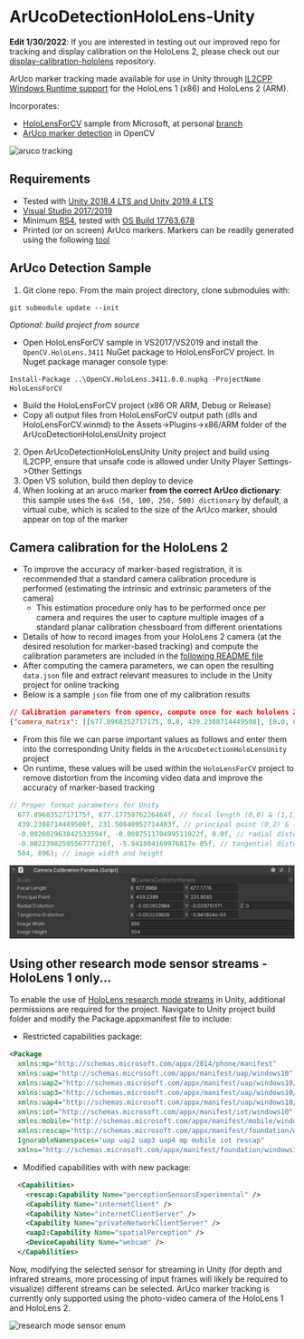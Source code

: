 # ArUcoDetectionHoloLens-Unity
**Edit 1/30/2022**: If you are interested in testing out our improved repo for tracking and display calibration on the HoloLens 2, please check out our [display-calibration-hololens](https://github.com/doughtmw/display-calibration-hololens) repository.

ArUco marker tracking made available for use in Unity through [IL2CPP Windows Runtime support](https://docs.unity3d.com/2018.4/Documentation/Manual/IL2CPP-WindowsRuntimeSupport.html) for the HoloLens 1 (x86) and HoloLens 2 (ARM). 

Incorporates:
- [HoloLensForCV](https://github.com/microsoft/HoloLensForCV) sample from Microsoft, at personal [branch](https://github.com/doughtmw/HoloLensForCV/)
- [ArUco marker detection](https://docs.opencv.org/4.1.1/d5/dae/tutorial_aruco_detection.html) in OpenCV

![aruco tracking](https://github.com/doughtmw/ArUcoDetectionHoloLens-Unity/blob/master/single-aruco-marker.jpg)

## Requirements
- Tested with [Unity 2018.4 LTS and Unity 2019.4 LTS](https://unity3d.com/unity/qa/lts-releases
)
- [Visual Studio 2017/2019](https://visualstudio.microsoft.com/downloads/)
- Minimum [RS4](https://docs.microsoft.com/en-us/windows/mixed-reality/release-notes-april-2018), tested with [OS Build 17763.678](https://support.microsoft.com/en-ca/help/4511553/windows-10-update-kb4511553)
- Printed (or on screen) ArUco markers. Markers can be readily generated using the following [tool](http://chev.me/arucogen/)

## ArUco Detection Sample
1. Git clone repo. From the main project directory, clone submodules with: 
```
git submodule update --init
``` 
*Optional: build project from source*
- Open HoloLensForCV sample in VS2017/VS2019 and install the `OpenCV.HoloLens.3411` NuGet package to HoloLensForCV project. In Nuget package manager console type:
```
Install-Package ..\OpenCV.HoloLens.3411.0.0.nupkg -ProjectName HoloLensForCV
```
-  Build the HoloLensForCV project (x86 OR ARM, Debug or Release) 
- Copy all output files from HoloLensForCV output path (dlls and HoloLensForCV.winmd) to the Assets->Plugins->x86/ARM folder of the ArUcoDetectionHoloLensUnity project

2. Open ArUcoDetectionHoloLensUnity Unity project and build using IL2CPP, ensure that unsafe code is allowed under Unity Player Settings->Other Settings
3. Open VS solution, build then deploy to device
4. When looking at an aruco marker **from the correct ArUco dictionary**: this sample uses the ```6x6 (50, 100, 250, 500) dictionary``` by default, a virtual cube, which is scaled to the size of the ArUco marker, should appear on top of the marker

## Camera calibration for the HoloLens 2 
- To improve the accuracy of marker-based registration, it is recommended that a standard camera calibration procedure is performed (estimating the intrinsic and extrinsic parameters of the camera)
  - This estimation procedure only has to be performed once per camera and requires the user to capture multiple images of a standard planar calibration chessboard from different orientations
- Details of how to record images from your HoloLens 2 camera (at the desired resolution for marker-based tracking) and compute the calibration parameters are included in the [following README file](https://github.com/doughtmw/HoloLensCamCalib)
- After computing the camera parameters, we can open the resulting `data.json` file and extract relevant measures to include in the Unity project for online tracking 
- Below is a sample `json` file from one of my calibration results

```json
// Calibration parameters from opencv, compute once for each hololens 2 device
{"camera_matrix": [[677.8968352717175, 0.0, 439.2388714449508], [0.0, 677.1775976226464, 231.50848952714483], [0.0, 0.0,1.0]], "dist_coeff": [[-0.002602963842533594, -0.008751170499511022, -0.0022398259556777236, -5.941804169976817e-05, 0.0]], "height": 504, "width": 896}
```
- From this file we can parse important values as follows and enter them into the corresponding Unity fields in the `ArUcoDetectionHoloLensUnity` project
- On runtime, these values will be used within the `HoloLensForCV` project to remove distortion from the incoming video data and improve the accuracy of marker-based tracking
```c#
// Proper format parameters for Unity
  677.8968352717175f, 677.1775976226464f, // focal length (0,0) & (1,1)
  439.2388714449508f, 231.50848952714483f, // principal point (0,2) & (2,2)
  -0.002602963842533594f, -0.008751170499511022f, 0.0f, // radial distortion (0,0) & (0,1) & (0,4)
  -0.0022398259556777236f, -5.941804169976817e-05f, // tangential distortion (0,2) & (0,3)
  504, 896); // image width and height
```
![](camera-params.PNG)

## Using other research mode sensor streams - HoloLens 1 only...
To enable the use of [HoloLens research mode streams](https://docs.microsoft.com/en-us/windows/mixed-reality/research-mode) in Unity, additional permissions are required for the project. Navigate to Unity project build folder and modify the Package.appxmanifest file to include: 
- Restricted capabilities package:
```xml 
<Package 
  xmlns:mp="http://schemas.microsoft.com/appx/2014/phone/manifest" 
  xmlns:uap="http://schemas.microsoft.com/appx/manifest/uap/windows10" 
  xmlns:uap2="http://schemas.microsoft.com/appx/manifest/uap/windows10/2" 
  xmlns:uap3="http://schemas.microsoft.com/appx/manifest/uap/windows10/3" 
  xmlns:uap4="http://schemas.microsoft.com/appx/manifest/uap/windows10/4" 
  xmlns:iot="http://schemas.microsoft.com/appx/manifest/iot/windows10" 
  xmlns:mobile="http://schemas.microsoft.com/appx/manifest/mobile/windows10" 
  xmlns:rescap="http://schemas.microsoft.com/appx/manifest/foundation/windows10/restrictedcapabilities" 
  IgnorableNamespaces="uap uap2 uap3 uap4 mp mobile iot rescap" 
  xmlns="http://schemas.microsoft.com/appx/manifest/foundation/windows10"> 
```
- Modified capabilities with with new package:
```xml
  <Capabilities>
    <rescap:Capability Name="perceptionSensorsExperimental" />
    <Capability Name="internetClient" />
    <Capability Name="internetClientServer" />
    <Capability Name="privateNetworkClientServer" />
    <uap2:Capability Name="spatialPerception" />
    <DeviceCapability Name="webcam" />
  </Capabilities>
```

Now, modifying the selected sensor for streaming in Unity (for depth and infrared streams, more processing of input frames will likely be required to visualize) different streams can be selected. ArUco marker tracking is currently only supported using the photo-video camera of the HoloLens 1 and HoloLens 2.

![research mode sensor enum](https://github.com/doughtmw/ArUcoDetectionHoloLens-Unity/blob/master/research-mode-sensors.PNG)
